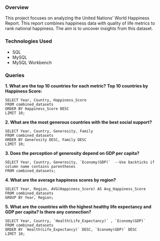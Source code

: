 ### Overview
This project focuses on analyzing the United Nations' World Happiness Report. This report combines happiness data with quality of life metrics to rank national happiness. The aim is to uncover insights from this dataset.

### Technologies Used
- SQL
- MySQL
- MySQL Workbench

### Queries
**1. What are the top 10 countries for each metric?**
**Top 10 countries by Happiness Score:**
```
SELECT Year, Country, Happiness_Score
FROM combined_datasets
ORDER BY Happiness_Score DESC
LIMIT 10;
```


**2. What are the most generous countries with the best social support?**
```
SELECT Year, Country, Generosity, Family
FROM combined_datasets
ORDER BY Generosity DESC, Family DESC
LIMIT 10;
```

**3. Does the perception of generosity depend on GDP per capita?**
```
SELECT Year, Country, Generosity, `Economy(GDP)`  --Use backticks if column name contains parentheses
FROM combined_datasets;
```

**4. What are the average happiness scores by region?**
```
SELECT Year, Region, AVG(Happiness_Score) AS Avg_Happiness_Score
FROM combined_datasets
GROUP BY Year, Region;
```

**5. What are the countries with the highest healthy life expectancy and GDP per capita? Is there any connection?**
```
SELECT Year, Country, `Health(Life_Expectancy)` , `Economy(GDP)`
FROM combined_datasets
ORDER BY `Health(Life_Expectancy)` DESC, `Economy(GDP)` DESC
LIMIT 10;
```
